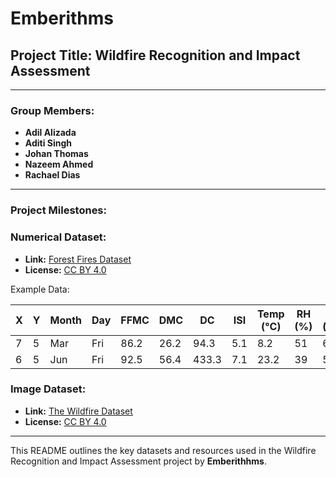 # **Emberithms**

## **Project Title:  Wildfire Recognition and Impact Assessment**  
---

### **Group Members:**

- **Adil Alizada**  
- **Aditi Singh**  
- **Johan Thomas**  
- **Nazeem Ahmed**  
- **Rachael Dias**

---

### **Project Milestones:**

### **Numerical Dataset:**

- **Link:** [Forest Fires Dataset](https://archive.ics.uci.edu/dataset/162/forest+fires)  
- **License:** [CC BY 4.0](https://creativecommons.org/licenses/by/4.0/)

Example Data:

| **X** | **Y** | **Month** | **Day** | **FFMC** | **DMC** | **DC**  | **ISI** | **Temp (°C)** | **RH (%)** | **Wind (km/h)** | **Rain (mm)** | **Area (ha)** |
|-------|-------|-----------|---------|----------|---------|---------|---------|---------------|------------|----------------|---------------|---------------|
|   7   |   5   |   Mar     |   Fri   |   86.2   |  26.2   |   94.3  |   5.1   |      8.2      |     51     |      6.7       |      0        |       **0**       |
|   6   |   5   |   Jun     |   Fri   |   92.5   |  56.4   |  433.3  |   7.1   |     23.2      |     39     |      5.4       |      0        |     **1.19**      |


### **Image Dataset:**

- **Link:** [The Wildfire Dataset](https://www.kaggle.com/datasets/elmadafri/the-wildfire-dataset/data)  
- **License:** [CC BY 4.0](https://creativecommons.org/licenses/by/4.0/)

---

This README outlines the key datasets and resources used in the Wildfire Recognition and Impact Assessment project by **Emberithhms**.
